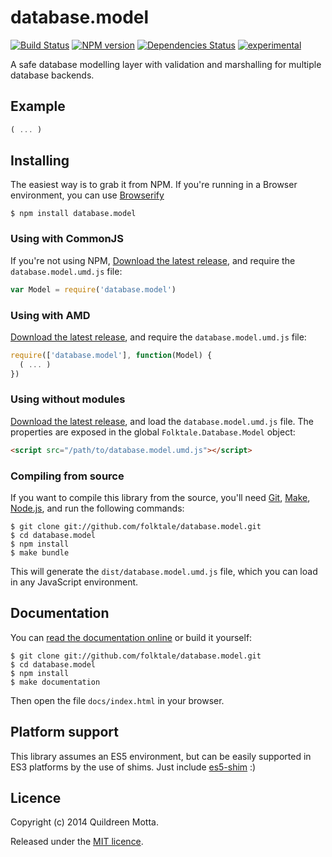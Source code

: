 database.model
==============

[![Build Status](https://secure.travis-ci.org/folktale/database.model.png?branch=master)](https://travis-ci.org/folktale/database.model)
[![NPM version](https://badge.fury.io/js/database.model.png)](http://badge.fury.io/js/database.model)
[![Dependencies Status](https://david-dm.org/folktale/database.model.png)](https://david-dm.org/folktale/database.model)
[![experimental](http://hughsk.github.io/stability-badges/dist/experimental.svg)](http://github.com/hughsk/stability-badges)


A safe database modelling layer with validation and marshalling for multiple database backends.


## Example

```js
( ... )
```


## Installing

The easiest way is to grab it from NPM. If you're running in a Browser
environment, you can use [Browserify][]

    $ npm install database.model


### Using with CommonJS

If you're not using NPM, [Download the latest release][release], and require
the `database.model.umd.js` file:

```js
var Model = require('database.model')
```


### Using with AMD

[Download the latest release][release], and require the `database.model.umd.js`
file:

```js
require(['database.model'], function(Model) {
  ( ... )
})
```


### Using without modules

[Download the latest release][release], and load the `database.model.umd.js`
file. The properties are exposed in the global `Folktale.Database.Model` object:

```html
<script src="/path/to/database.model.umd.js"></script>
```


### Compiling from source

If you want to compile this library from the source, you'll need [Git][],
[Make][], [Node.js][], and run the following commands:

    $ git clone git://github.com/folktale/database.model.git
    $ cd database.model
    $ npm install
    $ make bundle
    
This will generate the `dist/database.model.umd.js` file, which you can load in
any JavaScript environment.

    
## Documentation

You can [read the documentation online][docs] or build it yourself:

    $ git clone git://github.com/folktale/database.model.git
    $ cd database.model
    $ npm install
    $ make documentation

Then open the file `docs/index.html` in your browser.


## Platform support

This library assumes an ES5 environment, but can be easily supported in ES3
platforms by the use of shims. Just include [es5-shim][] :)


## Licence

Copyright (c) 2014 Quildreen Motta.

Released under the [MIT licence](https://github.com/folktale/database.model/blob/master/LICENCE).

<!-- links -->
[Fantasy Land]: https://github.com/fantasyland/fantasy-land
[Browserify]: http://browserify.org/
[Git]: http://git-scm.com/
[Make]: http://www.gnu.org/software/make/
[Node.js]: http://nodejs.org/
[es5-shim]: https://github.com/kriskowal/es5-shim
[docs]: http://folktale.github.io/database.model
<!-- [release: https://github.com/folktale/database.model/releases/download/v$VERSION/database.model-$VERSION.tar.gz] -->
[release]: https://github.com/folktale/database.model/releases/download/v0.0.0/database.model-0.0.0.tar.gz
<!-- [/release] -->
